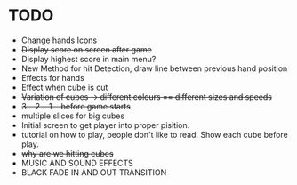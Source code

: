# TODO

- Change hands Icons
- ~~Display score on screen after game~~
- Display highest score in main menu?
- New Method for hit Detection, draw line between previous hand position
- Effects for hands
- Effect when cube is cut
- ~~Variation of cubes -> different colours == different sizes and speeds~~
- ~~3... 2... 1... before game starts~~
- multiple slices for big cubes
- Initial screen to get player into proper pisition.
- tutorial on how to play, people don't like to read. Show each cube before play.
- ~~why are we hitting cubes~~
- MUSIC AND SOUND EFFECTS
- BLACK FADE IN AND OUT TRANSITION
